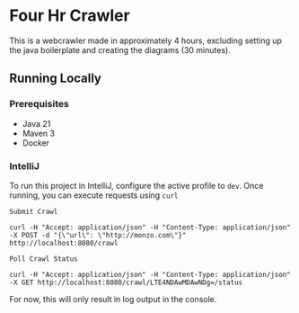 # Four Hr Crawler

This is a webcrawler made in approximately 4 hours, excluding setting up the java boilerplate and creating the
diagrams (30 minutes).

## Running Locally

### Prerequisites

* Java 21
* Maven 3
* Docker

### IntelliJ

To run this project in IntelliJ, configure the active profile to `dev`. Once running,
you can execute requests using `curl`

`Submit Crawl`
```
curl -H "Accept: application/json" -H "Content-Type: application/json" -X POST -d "{\"url\": \"http://monzo.com\"}" http://localhost:8080/crawl
```

`Poll Crawl Status`
```
curl -H "Accept: application/json" -H "Content-Type: application/json" -X GET http://localhost:8080/crawl/LTE4NDAwMDAwNDg=/status
```

For now, this will only result in log output in the console.

